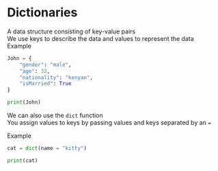 # Dictionaries

A data structure consisting of key-value pairs  
We use keys to describe the data and values to represent the data  
Example  

```py
John = {
    "gender": "male",
    "age": 32,
    "nationality": "kenyan",
    "isMarried": True
}

print(John)
```

We can also use the `dict` function  
You assign values to keys by passing values and keys separated by an `=`  

Example  

```py
cat = dict(name = "kitty")

print(cat)
```
